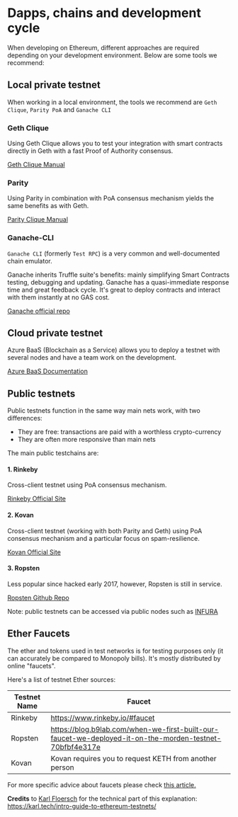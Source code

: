 # Dapps, chains and development cycle

When developing on Ethereum, different approaches are required depending on your development environment. Below are some tools we recommend:

## Local private testnet

When working in a local environment, the tools we recommend are ``` Geth Clique ```, ``` Parity PoA ``` and ``` Ganache CLI ```

### Geth Clique

Using Geth Clique allows you to test your integration with smart contracts directly in Geth with a fast Proof of Authority consensus.

[Geth Clique Manual](geth.md)

### Parity

Using Parity in combination with PoA consensus mechanism yields the same benefits as with Geth.

[Parity Clique Manual](parity.md)

### Ganache-CLI

``` Ganache CLI ``` (formerly ``` Test RPC ```) is a very common and well-documented chain emulator.

Ganache inherits Truffle suite's benefits: mainly simplifying Smart Contracts testing, debugging and updating. Ganache has a quasi-immediate response time and great feedback cycle.
It's great to deploy contracts and interact with them instantly at no GAS cost.

[Ganache official repo](https://github.com/trufflesuite/ganache-cli)

## Cloud private testnet

Azure BaaS (Blockchain as a Service) allows you to deploy a testnet with several nodes and have a team work on the development.

[Azure BaaS Documentation](https://azure.microsoft.com/en-us/solutions/blockchain/) 

## Public testnets

Public testnets function in the same way main nets work, with two differences:
* They are free: transactions are paid with a worthless crypto-currency
* They are often more responsive than main nets 

The main public testchains are:

#### 1. Rinkeby

Cross-client testnet using PoA consensus mechanism.

[Rinkeby Official Site](https://www.rinkeby.io)

#### 2. Kovan

Cross-client testnet (working with both Parity and Geth) using PoA consensus mechanism and a particular focus on spam-resilience.  

[Kovan Official Site](https://kovan-testnet.github.io/website/)

#### 3. Ropsten

Less popular since hacked early 2017, however, Ropsten is still in service.

[Ropsten Github Repo](https://github.com/ethereum/ropsten)

Note: public testnets can be accessed via public nodes such as [INFURA](https://www.infura.io) 


## Ether Faucets

The ether and tokens used in test networks is for testing purposes only (it can accurately be compared to Monopoly bills). It's mostly distributed by online "faucets". 

Here's a list of testnet Ether sources:

| Testnet Name | Faucet|
|----------------------|-------|
|Rinkeby| https://www.rinkeby.io/#faucet|
|Ropsten|https://blog.b9lab.com/when-we-first-built-our-faucet-we-deployed-it-on-the-morden-testnet-70bfbf4e317e|
| Kovan | Kovan requires you to request KETH from another person|

For more specific advice about faucets please check [this article.](https://medium.com/@juanfranblanco/netherum-faucet-and-nuget-templates-4a088f06933d)





**Credits**  to [Karl Floersch](https://karl.tech) for the technical part of this explanation: https://karl.tech/intro-guide-to-ethereum-testnets/
